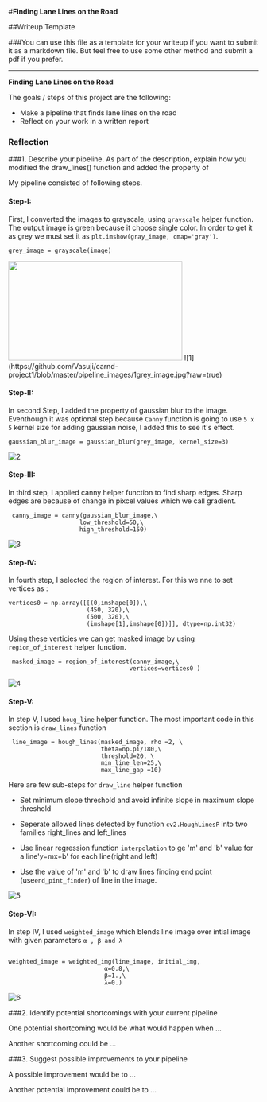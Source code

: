 #**Finding Lane Lines on the Road** 

##Writeup Template

###You can use this file as a template for your writeup if you want to submit it as a markdown file. But feel free to use some other method and submit a pdf if you prefer.

---

**Finding Lane Lines on the Road**

The goals / steps of this project are the following:
* Make a pipeline that finds lane lines on the road
* Reflect on your work in a written report


### Reflection

###1. Describe your pipeline. As part of the description, explain how you modified the draw_lines() function and added the property of 

My pipeline consisted of following steps. 


#### Step-I:

First, I converted the images to grayscale, using  ```grayscale``` helper function. The output image is green because it choose single color. In order to get it as grey we must set it as ```plt.imshow(gray_image, cmap='gray')```.

```
grey_image = grayscale(image)

```


<img src="https://github.com/Vasuji/carnd-project1/blob/master/pipeline_images/1grey_image.jpg?raw=true" width="350" height="200" />
![1](https://github.com/Vasuji/carnd-project1/blob/master/pipeline_images/1grey_image.jpg?raw=true)

#### Step-II:

In second Step, I added the property of gaussian blur to the image. Eventhough it was optional step because ```Canny``` function is going to use ```5 x 5``` kernel size for adding gaussian noise, I added this to see it's effect.

```
gaussian_blur_image = gaussian_blur(grey_image, kernel_size=3)

```
![2](https://github.com/Vasuji/carnd-project1/blob/master/pipeline_images/2gaussian_blur_image.jpg?raw=true)


#### Step-III:

In third step, I applied canny helper function to find sharp edges. Sharp edges are because of change in pixcel values which we call gradient.
```
 canny_image = canny(gaussian_blur_image,\
                    low_threshold=50,\
                    high_threshold=150)
 ```
![3](https://github.com/Vasuji/carnd-project1/blob/master/pipeline_images/3canny_image.jpg?raw=true)

#### Step-IV:

In fourth step, I selected the region of interest. For this we nne to set vertices as :
```
vertices0 = np.array([[(0,imshape[0]),\
                      (450, 320),\
                      (500, 320),\
                      (imshape[1],imshape[0])]], dtype=np.int32)
```
Using these verticies we can get masked image by using ```region_of_interest``` helper function.

```
 masked_image = region_of_interest(canny_image,\
                                  vertices=vertices0 )
```

![4](https://github.com/Vasuji/carnd-project1/blob/master/pipeline_images/4masked_image.jpg?raw=true)

#### Step-V:

In step V, I used ```houg_line``` helper function. The most important code in this section is ```draw_lines``` function

```
 line_image = hough_lines(masked_image, rho =2, \
                          theta=np.pi/180,\
                          threshold=20, \
                          min_line_len=25,\
                          max_line_gap =10)
```

Here are few sub-steps for ```draw_line``` helper function

  * Set minimum slope threshold and avoid infinite slope in maximum slope threshold
  
  * Seperate allowed lines detected by function ```cv2.HoughLinesP``` into two families right_lines and left_lines
  
  * Use linear regression function ```interpolation``` to ge 'm' and 'b' value for a line'y=mx+b' for each line(right and left)
  * Use the value of 'm' and 'b' to draw lines finding end point (use```end_pint_finder```) of line in the image.
  
  
![5](https://github.com/Vasuji/carnd-project1/blob/master/pipeline_images/5line_image.jpg?raw=true)


#### Step-VI:

In step IV, I used ```weighted_image``` which blends line image over intial image with given parameters ```α , β and λ```

```

weighted_image = weighted_img(line_image, initial_img,
                           α=0.8,\
                           β=1.,\
                           λ=0.)
```

![6](https://github.com/Vasuji/carnd-project1/blob/master/pipeline_images/6weighted_image.jpg?raw=true)


###2. Identify potential shortcomings with your current pipeline


One potential shortcoming would be what would happen when ... 

Another shortcoming could be ...







###3. Suggest possible improvements to your pipeline

A possible improvement would be to ...

Another potential improvement could be to ...

